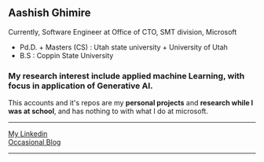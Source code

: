 ## Aashish Ghimire
Currently, Software Engineer at Office of CTO, SMT division, Microsoft
- Pd.D. + Masters (CS) : Utah state university + University of Utah
- B.S : Coppin State University

### My research interest include applied machine Learning, with focus in application of Generative AI.


This accounts and it's repos are my **personal projects** and **research while I was at school**, and has nothing to with what I do at microsoft.

---  

[My Linkedin](https://www.linkedin.com/in/aashishghimire/)  
[Occasional Blog](https://aashishg.com)

<!---
[My Twitter](http://twitter.com/helloAashish)  
-->


---
